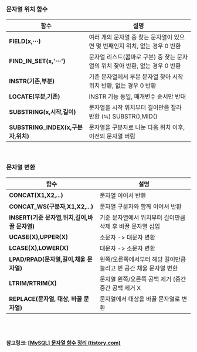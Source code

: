 ###  **문자열 위치 함수**

| **함수**                           | **설명**                                                     |
| ---------------------------------- | ------------------------------------------------------------ |
| **FIELD(x,···)**                   | 여러 개의 문자열 중 찾는 문자열이 있으면 몇 번째인지 위치, 없는 경우 0 반환 |
| **FIND_IN_SET(x,'···')**           | 문자열 리스트(콤마로 구분) 중 찾는 문자열의 위치 찾아 반환, 없는 경우 0 반환 |
| **INSTR(기존,부분)**               | 기준 문자열에서 부분 문자열 찾아 시작 위치 반환, 없는 경우 0 반환 |
| **LOCATE(부분,기존)**              | INSTR 기능 동일, 매개변수 순서만 반대                        |
| **SUBSTRING(x,시작,길이)**         | 문자열을 시작 위치부터 길이만큼 잘라 반환 (≒) SUBSTR(),MID() |
| **SUBSTRING_INDEX(x,구분자,위치)** | 문자열을 구분자로 나눈 다음 위치 이후, 이전의 문자열 버림    |

 <br>

###  **문자열 변환**

| **함수**                                      | **설명**                                                     |
| --------------------------------------------- | ------------------------------------------------------------ |
| **CONCAT(X1,X2,...)**                         | 문자열 이어서 반환                                           |
| **CONCAT_WS(구분자,X1,X2,...)**               | 문자열 구분자와 함께 이어서 반환                             |
| **INSERT(기준 문자열,위치,길이,바꿀 문자열)** | 기준 문자열에서 위치부터 길이만큼 삭제 후 바꿀 문자열 삽입   |
| **UCASE(X),UPPER(X)**                         | 소문자 -> 대문자 변환                                        |
| **LCASE(X),LOWER(X)**                         | 대문자 -> 소문자 변환                                        |
| **LPAD/RPAD(문자열,길이,채울 문자열)**        | 왼쪽/오른쪽에서부터 해당 길이만큼 늘리고 빈 공간 채울 문자열 변환 |
| **LTRIM/RTRIM(X)**                            | 문자열 왼쪽/오른쪽 공백 제거 (중간 중간 공백 제거 X          |
| **REPLACE(문자열, 대상, 바꿀 문자열)**        | 문자열에서 대상을 바꿀 문자열로 변환                         |

<br>

<br>

#### 참고링크: [[MySQL\] 문자열 함수 정리 (tistory.com)](https://codingspooning.tistory.com/entry/MySQL-문자열-함수)

<br>